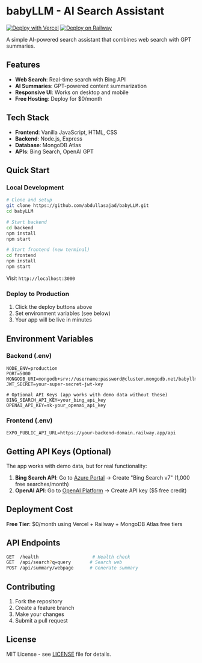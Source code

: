 # babyLLM - AI Search Assistant

[![Deploy with Vercel](https://vercel.com/button)](https://vercel.com/new/clone?repository-url=https://github.com/abdullasajad/babyLLM)
[![Deploy on Railway](https://railway.app/button.svg)](https://railway.app/new/template?template=https://github.com/abdullasajad/babyLLM)

A simple AI-powered search assistant that combines web search with GPT summaries.

## Features

- **Web Search**: Real-time search with Bing API
- **AI Summaries**: GPT-powered content summarization  
- **Responsive UI**: Works on desktop and mobile
- **Free Hosting**: Deploy for $0/month

## Tech Stack

- **Frontend**: Vanilla JavaScript, HTML, CSS
- **Backend**: Node.js, Express
- **Database**: MongoDB Atlas
- **APIs**: Bing Search, OpenAI GPT

## Quick Start

### Local Development
```bash
# Clone and setup
git clone https://github.com/abdullasajad/babyLLM.git
cd babyLLM

# Start backend
cd backend
npm install
npm start

# Start frontend (new terminal)
cd frontend
npm install
npm start
```

Visit `http://localhost:3000`

### Deploy to Production
1. Click the deploy buttons above
2. Set environment variables (see below)
3. Your app will be live in minutes

## Environment Variables

### Backend (.env)
```env
NODE_ENV=production
PORT=5000
MONGODB_URI=mongodb+srv://username:password@cluster.mongodb.net/babyllm
JWT_SECRET=your-super-secret-jwt-key

# Optional API Keys (app works with demo data without these)
BING_SEARCH_API_KEY=your_bing_api_key
OPENAI_API_KEY=sk-your_openai_api_key
```

### Frontend (.env)
```env
EXPO_PUBLIC_API_URL=https://your-backend-domain.railway.app/api
```

## Getting API Keys (Optional)

The app works with demo data, but for real functionality:

1. **Bing Search API**: Go to [Azure Portal](https://portal.azure.com) → Create "Bing Search v7" (1,000 free searches/month)
2. **OpenAI API**: Go to [OpenAI Platform](https://platform.openai.com) → Create API key ($5 free credit)

## Deployment Cost

**Free Tier**: $0/month using Vercel + Railway + MongoDB Atlas free tiers

## API Endpoints

```bash
GET  /health                    # Health check
GET  /api/search?q=query       # Search web
POST /api/summary/webpage      # Generate summary
```

## Contributing

1. Fork the repository
2. Create a feature branch
3. Make your changes
4. Submit a pull request

## License

MIT License - see [LICENSE](./LICENSE) file for details.</div>
